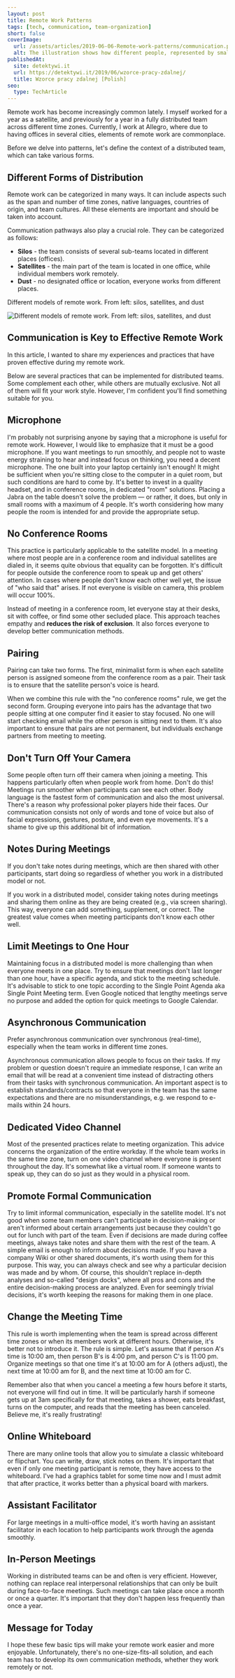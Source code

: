 ```yaml
---
layout: post
title: Remote Work Patterns
tags: [tech, communication, team-organization]
short: false
coverImage:
  url: /assets/articles/2019-06-06-Remote-work-patterns/communication.png
  alt: The illustration shows how different people, represented by small circles, can cooperate with others to create a communication network around which satellites orbit
publishedAt:
  site: detektywi.it
  url: https://detektywi.it/2019/06/wzorce-pracy-zdalnej/
  title: Wzorce pracy zdalnej [Polish]
seo:
  type: TechArticle
---
```


Remote work has become increasingly common lately.
I myself worked for a year as a satellite, and previously for a year in a fully distributed team across different time zones.
Currently, I work at Allegro, where due to having offices in several cities, elements of remote work are commonplace.

Before we delve into patterns, let's define the context of a distributed team, which can take various forms.

## Different Forms of Distribution

Remote work can be categorized in many ways.
It can include aspects such as the span and number of time zones, native languages, countries of origin, and team cultures.
All these elements are important and should be taken into account.

Communication pathways also play a crucial role.
They can be categorized as follows:

- **Silos** - the team consists of several sub-teams located in different places (offices).
- **Satellites** - the main part of the team is located in one office, while individual members work remotely.
- **Dust** - no designated office or location, everyone works from different places.

Different models of remote work. From left: silos, satellites, and dust

![Different models of remote work. From left: silos, satellites, and dust](/assets/articles/2019-06-06-Remote-work-patterns/Different-Forms-of-Distribution.png)

## Communication is Key to Effective Remote Work

In this article, I wanted to share my experiences and practices that have proven effective during my remote work.

Below are several practices that can be implemented for distributed teams.
Some complement each other, while others are mutually exclusive.
Not all of them will fit your work style.
However, I'm confident you'll find something suitable for you.

## Microphone

I'm probably not surprising anyone by saying that a microphone is useful for remote work.
However, I would like to emphasize that it must be a good microphone.
If you want meetings to run smoothly, and people not to waste energy straining to hear and instead focus on thinking, you need a decent microphone.
The one built into your laptop certainly isn't enough!
It might be sufficient when you're sitting close to the computer in a quiet room, but such conditions are hard to come by.
It's better to invest in a quality headset, and in conference rooms, in dedicated "room" solutions.
Placing a Jabra on the table doesn't solve the problem — or rather, it does, but only in small rooms with a maximum of 4 people.
It's worth considering how many people the room is intended for and provide the appropriate setup.

## No Conference Rooms

This practice is particularly applicable to the satellite model.
In a meeting where most people are in a conference room and individual satellites are dialed in, it seems quite obvious that equality can be forgotten.
It's difficult for people outside the conference room to speak up and get others' attention.
In cases where people don't know each other well yet, the issue of "who said that" arises.
If not everyone is visible on camera, this problem will occur 100%.

Instead of meeting in a conference room, let everyone stay at their desks, sit with coffee, or find some other secluded place.
This approach teaches empathy and **reduces the risk of exclusion**.
It also forces everyone to develop better communication methods.

## Pairing

Pairing can take two forms.
The first, minimalist form is when each satellite person is assigned someone from the conference room as a pair.
Their task is to ensure that the satellite person's voice is heard.

When we combine this rule with the "no conference rooms" rule, we get the second form.
Grouping everyone into pairs has the advantage that two people sitting at one computer find it easier to stay focused.
No one will start checking email while the other person is sitting next to them.
It's also important to ensure that pairs are not permanent, but individuals exchange partners from meeting to meeting.

## Don't Turn Off Your Camera

Some people often turn off their camera when joining a meeting.
This happens particularly often when people work from home.
Don't do this!
Meetings run smoother when participants can see each other.
Body language is the fastest form of communication and also the most universal.
There's a reason why professional poker players hide their faces.
Our communication consists not only of words and tone of voice but also of facial expressions, gestures, posture, and even eye movements.
It's a shame to give up this additional bit of information.

## Notes During Meetings

If you don't take notes during meetings, which are then shared with other participants, start doing so regardless of whether you work in a distributed model or not.

If you work in a distributed model, consider taking notes during meetings and sharing them online as they are being created (e.g., via screen sharing).
This way, everyone can add something, supplement, or correct.
The greatest value comes when meeting participants don't know each other well.

## Limit Meetings to One Hour

Maintaining focus in a distributed model is more challenging than when everyone meets in one place.
Try to ensure that meetings don't last longer than one hour, have a specific agenda, and stick to the meeting schedule.
It's advisable to stick to one topic according to the Single Point Agenda aka Single Point Meeting term.
Even Google noticed that lengthy meetings serve no purpose and added the option for quick meetings to Google Calendar.

## Asynchronous Communication

Prefer asynchronous communication over synchronous (real-time), especially when the team works in different time zones.

Asynchronous communication allows people to focus on their tasks.
If my problem or question doesn't require an immediate response, I can write an email that will be read at a convenient time instead of distracting others from their tasks with synchronous communication.
An important aspect is to establish standards/contracts so that everyone in the team has the same expectations and there are no misunderstandings, e.g. we respond to e-mails within 24 hours.

## Dedicated Video Channel

Most of the presented practices relate to meeting organization.
This advice concerns the organization of the entire workday.
If the whole team works in the same time zone, turn on one video channel where everyone is present throughout the day.
It's somewhat like a virtual room.
If someone wants to speak up, they can do so just as they would in a physical room.

## Promote Formal Communication

Try to limit informal communication, especially in the satellite model.
It's not good when some team members can't participate in decision-making or aren't informed about certain arrangements just because they couldn't go out for lunch with part of the team.
Even if decisions are made during coffee meetings, always take notes and share them with the rest of the team.
A simple email is enough to inform about decisions made.
If you have a company Wiki or other shared documents, it's worth using them for this purpose.
This way, you can always check and see why a particular decision was made and by whom.
Of course, this shouldn't replace in-depth analyses and so-called "design docks", where all pros and cons and the entire decision-making process are analyzed.
Even for seemingly trivial decisions, it's worth keeping the reasons for making them in one place.

## Change the Meeting Time

This rule is worth implementing when the team is spread across different time zones or when its members work at different hours.
Otherwise, it's better not to introduce it.
The rule is simple.
Let's assume that if person A's time is 10:00 am, then person B's is 4:00 pm, and person C's is 11:00 pm.
Organize meetings so that one time it's at 10:00 am for A (others adjust), the next time at 10:00 am for B, and the next time at 10:00 am for C.

Remember also that when you cancel a meeting a few hours before it starts, not everyone will find out in time.
It will be particularly harsh if someone gets up at 3am specifically for that meeting, takes a shower, eats breakfast, turns on the computer, and reads that the meeting has been canceled.
Believe me, it's really frustrating!

## Online Whiteboard

There are many online tools that allow you to simulate a classic whiteboard or flipchart.
You can write, draw, stick notes on them.
It's important that even if only one meeting participant is remote, they have access to the whiteboard.
I've had a graphics tablet for some time now and I must admit that after practice, it works better than a physical board with markers.

## Assistant Facilitator

For large meetings in a multi-office model, it's worth having an assistant facilitator in each location to help participants work through the agenda smoothly.

## In-Person Meetings

Working in distributed teams can be and often is very efficient.
However, nothing can replace real interpersonal relationships that can only be built during face-to-face meetings.
Such meetings can take place once a month or once a quarter.
It's important that they don't happen less frequently than once a year.

## Message for Today

I hope these few basic tips will make your remote work easier and more enjoyable.
Unfortunately, there's no one-size-fits-all solution, and each team has to develop its own communication methods, whether they work remotely or not.
